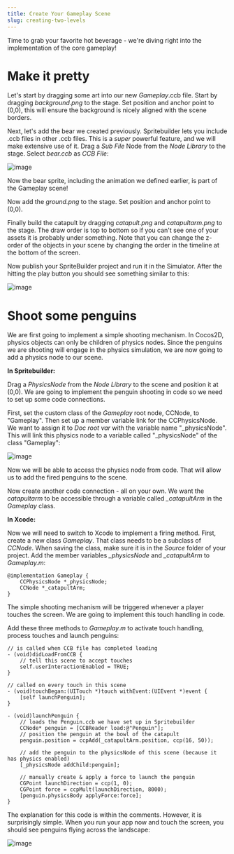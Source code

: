 ```yaml
---
title: Create Your Gameplay Scene
slug: creating-two-levels
---
```


Time to grab your favorite hot beverage - we're diving right into the
implementation of the core gameplay!

Make it pretty
==============

Let's start by dragging some art into our new *Gameplay*.ccb file. Start
by dragging *background.png* to the stage. Set position and anchor point
to (0,0), this will ensure the background is nicely aligned with the
scene borders.

Next, let's add the bear we created previously. Spritebuilder lets you
include .ccb files in other .ccb files. This is a *super* powerful
feature, and we will make extensive use of it. Drag a *Sub File* Node
from the *Node Library* to the stage. Select *bear.ccb* as *CCB File*:

![image](https://s3.amazonaws.com/mgwu-misc/Spritebuilder+Tutorial/Spritebuilder_SubCCBFile.png)

Now the bear sprite, including the animation we defined earlier, is part
of the Gameplay scene!

Now add the *ground.png* to the stage. Set position and anchor point to
(0,0).

Finally build the catapult by dragging *catapult.png* and
*catapultarm.png* to the stage. The draw order is top to bottom so if
you can't see one of your assets it is probably under something. Note
that you can change the z-order of the objects in your scene by changing
the order in the timeline at the bottom of the screen.

Now publish your SpriteBuilder project and run it in the Simulator.
After the hitting the play button you should see something similar to
this:

![image](https://s3.amazonaws.com/mgwu-misc/Spritebuilder+Tutorial/Gameplay1.gif)

Shoot some penguins
===================

We are first going to implement a simple shooting mechanism. In Cocos2D,
physics objects can only be children of physics nodes. Since the
penguins we are shooting will engage in the physics simulation, we are
now going to add a physics node to our scene.

**In Spritebuilder:**

Drag a *PhysicsNode* from the *Node Library* to the scene and position
it at (0,0). We are going to implement the penguin shooting in code so
we need to set up some code connections.

First, set the custom class of the *Gameplay* root node, CCNode, to
"Gameplay". Then set up a member variable link for the CCPhysicsNode. We
want to assign it to *Doc root var* with the variable name
"\_physicsNode". This will link this physics node to a variable called
"\_physicsNode" of the class "Gameplay":

![image](https://s3.amazonaws.com/mgwu-misc/Spritebuilder+Tutorial/Physic_CodeOutlets.gif)

Now we will be able to access the physics node from code. That will
allow us to add the fired penguins to the scene.

Now create another code connection - all on your own. We want the
*catapultarm* to be accessible through a variable called *\_catapultArm*
in the *Gameplay* class.

**In Xcode:**

Now we will need to switch to Xcode to implement a firing method. First,
create a new class *Gameplay*. That class needs to be a subclass of
*CCNode*. When saving the class, make sure it is in the *Source* folder
of your project. Add the member variables *\_physicsNode* and
*\_catapultArm* to *Gameplay.m*:

    @implementation Gameplay {
        CCPhysicsNode *_physicsNode;
        CCNode *_catapultArm;
    }

The simple shooting mechanism will be triggered whenever a player
touches the screen. We are going to implement this touch handling in
code.

Add these three methods to *Gameplay.m* to activate touch handling,
process touches and launch penguins:

    // is called when CCB file has completed loading
    - (void)didLoadFromCCB {
        // tell this scene to accept touches
        self.userInteractionEnabled = TRUE;
    }

    // called on every touch in this scene
    - (void)touchBegan:(UITouch *)touch withEvent:(UIEvent *)event {
        [self launchPenguin];
    }

    - (void)launchPenguin {
        // loads the Penguin.ccb we have set up in Spritebuilder
        CCNode* penguin = [CCBReader load:@"Penguin"];
        // position the penguin at the bowl of the catapult
        penguin.position = ccpAdd(_catapultArm.position, ccp(16, 50));
        
        // add the penguin to the physicsNode of this scene (because it has physics enabled)
        [_physicsNode addChild:penguin];
        
        // manually create & apply a force to launch the penguin
        CGPoint launchDirection = ccp(1, 0);
        CGPoint force = ccpMult(launchDirection, 8000);
        [penguin.physicsBody applyForce:force];
    }

The explanation for this code is within the comments. However, it is
surprisingly simple. When you run your app now and touch the screen, you
should see penguins flying across the landscape:

![image](https://s3.amazonaws.com/mgwu-misc/Spritebuilder+Tutorial/FiringPenguins.gif)
